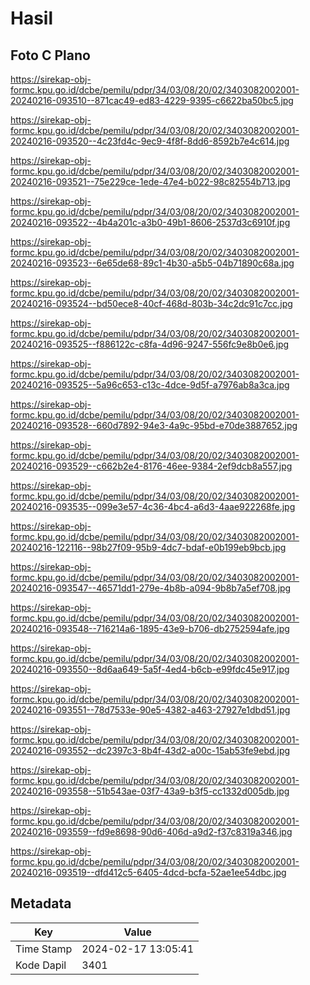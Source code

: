 # Hasil

## Foto C Plano

https://sirekap-obj-formc.kpu.go.id/dcbe/pemilu/pdpr/34/03/08/20/02/3403082002001-20240216-093510--871cac49-ed83-4229-9395-c6622ba50bc5.jpg

https://sirekap-obj-formc.kpu.go.id/dcbe/pemilu/pdpr/34/03/08/20/02/3403082002001-20240216-093520--4c23fd4c-9ec9-4f8f-8dd6-8592b7e4c614.jpg

https://sirekap-obj-formc.kpu.go.id/dcbe/pemilu/pdpr/34/03/08/20/02/3403082002001-20240216-093521--75e229ce-1ede-47e4-b022-98c82554b713.jpg

https://sirekap-obj-formc.kpu.go.id/dcbe/pemilu/pdpr/34/03/08/20/02/3403082002001-20240216-093522--4b4a201c-a3b0-49b1-8606-2537d3c6910f.jpg

https://sirekap-obj-formc.kpu.go.id/dcbe/pemilu/pdpr/34/03/08/20/02/3403082002001-20240216-093523--6e65de68-89c1-4b30-a5b5-04b71890c68a.jpg

https://sirekap-obj-formc.kpu.go.id/dcbe/pemilu/pdpr/34/03/08/20/02/3403082002001-20240216-093524--bd50ece8-40cf-468d-803b-34c2dc91c7cc.jpg

https://sirekap-obj-formc.kpu.go.id/dcbe/pemilu/pdpr/34/03/08/20/02/3403082002001-20240216-093525--f886122c-c8fa-4d96-9247-556fc9e8b0e6.jpg

https://sirekap-obj-formc.kpu.go.id/dcbe/pemilu/pdpr/34/03/08/20/02/3403082002001-20240216-093525--5a96c653-c13c-4dce-9d5f-a7976ab8a3ca.jpg

https://sirekap-obj-formc.kpu.go.id/dcbe/pemilu/pdpr/34/03/08/20/02/3403082002001-20240216-093528--660d7892-94e3-4a9c-95bd-e70de3887652.jpg

https://sirekap-obj-formc.kpu.go.id/dcbe/pemilu/pdpr/34/03/08/20/02/3403082002001-20240216-093529--c662b2e4-8176-46ee-9384-2ef9dcb8a557.jpg

https://sirekap-obj-formc.kpu.go.id/dcbe/pemilu/pdpr/34/03/08/20/02/3403082002001-20240216-093535--099e3e57-4c36-4bc4-a6d3-4aae922268fe.jpg

https://sirekap-obj-formc.kpu.go.id/dcbe/pemilu/pdpr/34/03/08/20/02/3403082002001-20240216-122116--98b27f09-95b9-4dc7-bdaf-e0b199eb9bcb.jpg

https://sirekap-obj-formc.kpu.go.id/dcbe/pemilu/pdpr/34/03/08/20/02/3403082002001-20240216-093547--46571dd1-279e-4b8b-a094-9b8b7a5ef708.jpg

https://sirekap-obj-formc.kpu.go.id/dcbe/pemilu/pdpr/34/03/08/20/02/3403082002001-20240216-093548--716214a6-1895-43e9-b706-db2752594afe.jpg

https://sirekap-obj-formc.kpu.go.id/dcbe/pemilu/pdpr/34/03/08/20/02/3403082002001-20240216-093550--8d6aa649-5a5f-4ed4-b6cb-e99fdc45e917.jpg

https://sirekap-obj-formc.kpu.go.id/dcbe/pemilu/pdpr/34/03/08/20/02/3403082002001-20240216-093551--78d7533e-90e5-4382-a463-27927e1dbd51.jpg

https://sirekap-obj-formc.kpu.go.id/dcbe/pemilu/pdpr/34/03/08/20/02/3403082002001-20240216-093552--dc2397c3-8b4f-43d2-a00c-15ab53fe9ebd.jpg

https://sirekap-obj-formc.kpu.go.id/dcbe/pemilu/pdpr/34/03/08/20/02/3403082002001-20240216-093558--51b543ae-03f7-43a9-b3f5-cc1332d005db.jpg

https://sirekap-obj-formc.kpu.go.id/dcbe/pemilu/pdpr/34/03/08/20/02/3403082002001-20240216-093559--fd9e8698-90d6-406d-a9d2-f37c8319a346.jpg

https://sirekap-obj-formc.kpu.go.id/dcbe/pemilu/pdpr/34/03/08/20/02/3403082002001-20240216-093519--dfd412c5-6405-4dcd-bcfa-52ae1ee54dbc.jpg


## Metadata

| Key        | Value               |
| ---------- | ------------------- |
| Time Stamp | 2024-02-17 13:05:41 |
| Kode Dapil | 3401                |




